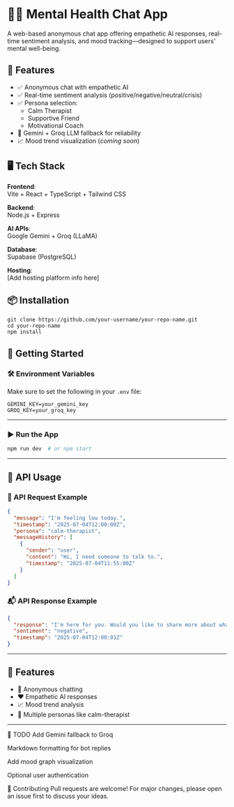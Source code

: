 # 🧠💬 Mental Health Chat App  

A web-based anonymous chat app offering empathetic AI responses, real-time sentiment analysis, and mood tracking—designed to support users' mental well-being.

## 🚀 Features  
- ✅ Anonymous chat with empathetic AI  
- ✅ Real-time sentiment analysis (positive/negative/neutral/crisis)  
- ✅ Persona selection:  
  - Calm Therapist  
  - Supportive Friend  
  - Motivational Coach  
- 🔄 Gemini + Groq LLM fallback for reliability  
- 📈 Mood trend visualization (*coming soon*)  

## 🖥️ Tech Stack  
**Frontend**:  
Vite + React + TypeScript + Tailwind CSS  

**Backend**:  
Node.js + Express  

**AI APIs**:  
Google Gemini + Groq (LLaMA)  

**Database**:  
Supabase (PostgreSQL)  

**Hosting**:  
[Add hosting platform info here]  

## 📦 Installation  

```clone
git clone https://github.com/your-username/your-repo-name.git
cd your-repo-name
npm install
```

## 🚀 Getting Started

### 🛠️ Environment Variables

Make sure to set the following in your `.env` file:

```env
GEMINI_KEY=your_gemini_key
GROQ_KEY=your_groq_key
```

---

### ▶️ Run the App

```bash
npm run dev  # or npm start
```

---

## 📡 API Usage

### 📨 API Request Example

```json
{
  "message": "I'm feeling low today.",
  "timestamp": "2025-07-04T12:00:00Z",
  "persona": "calm-therapist",
  "messageHistory": [
    {
      "sender": "user",
      "content": "Hi, I need someone to talk to.",
      "timestamp": "2025-07-04T11:55:00Z"
    }
  ]
}
```

### 📬 API Response Example

```json
{
  "response": "I'm here for you. Would you like to share more about what's troubling you?",
  "sentiment": "negative",
  "timestamp": "2025-07-04T12:00:01Z"
}
```

---

## 🌟 Features

- 💬 Anonymous chatting
- ❤️ Empathetic AI responses
- 📈 Mood trend analysis
- 🧘 Multiple personas like calm-therapist

---

📌 TODO
Add Gemini fallback to Groq

Markdown formatting for bot replies

Add mood graph visualization

Optional user authentication

🤝 Contributing
Pull requests are welcome!
For major changes, please open an issue first to discuss your ideas.

